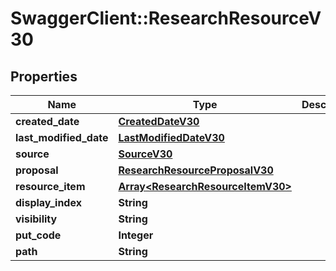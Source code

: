# SwaggerClient::ResearchResourceV30

## Properties
Name | Type | Description | Notes
------------ | ------------- | ------------- | -------------
**created_date** | [**CreatedDateV30**](CreatedDateV30.md) |  | [optional] 
**last_modified_date** | [**LastModifiedDateV30**](LastModifiedDateV30.md) |  | [optional] 
**source** | [**SourceV30**](SourceV30.md) |  | [optional] 
**proposal** | [**ResearchResourceProposalV30**](ResearchResourceProposalV30.md) |  | [optional] 
**resource_item** | [**Array&lt;ResearchResourceItemV30&gt;**](ResearchResourceItemV30.md) |  | [optional] 
**display_index** | **String** |  | [optional] 
**visibility** | **String** |  | [optional] 
**put_code** | **Integer** |  | [optional] 
**path** | **String** |  | [optional] 


